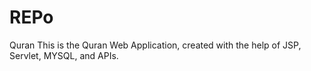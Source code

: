 # REPo
Quran
This is the Quran Web Application, created with the help of JSP, Servlet, MYSQL, and APIs.
